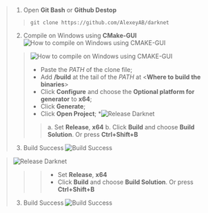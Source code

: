 > 1. Open **Git Bash** or **Github Destop**
 >> `git clone https://github.com/AlexeyAB/darknet`
> 2. Compile on Windows using **CMake-GUI**
 > ![How to compile on Windows using CMAKE-GUI](https://66.media.tumblr.com/865869bc79fb2a81ea69a189a7923094/af3a7a1d70f93c22-df/s540x810/3bd8dd820eb1221fe83edce3fce1dadda9f2ed61.png)
 >> ![How to compile on Windows using CMAKE-GUI](https://66.media.tumblr.com/865869bc79fb2a81ea69a189a7923094/af3a7a1d70f93c22-df/s540x810/3bd8dd820eb1221fe83edce3fce1dadda9f2ed61.png)
 >>  * Paste the *PATH* of the clone file;
 >>  * Add **/build** at the tail of the *PATH* at <**Where to build the binaries**>
 >>  * Click **Configure** and choose the **Optional platform for generator** to **x64**;
 >>  * Click **Generate**;
 >>  * Click **Open Project**;
 >>  *![Release Darknet](https://66.media.tumblr.com/7d7da4eae8af2012b39c573ab18ef7bf/af3a7a1d70f93c22-21/s540x810/58b0e47d79bba8c113b07b6669fd0c9b35f26066.png)
 >>> a. Set **Release**, **x64**
 >>> b. Click **Build** and choose **Build Solution**. Or press **Ctrl+Shift+B**
 > 3. Build Success ![Build Success](https://66.media.tumblr.com/820244e83ea77e4870ba0d8400f663e7/af3a7a1d70f93c22-d8/s540x810/05e4f238e2ef1c11edce8eff7e6e964f84a883d9.png)
 
 >  ![Release Darknet](https://66.media.tumblr.com/7d7da4eae8af2012b39c573ab18ef7bf/af3a7a1d70f93c22-21/s540x810/58b0e47d79bba8c113b07b6669fd0c9b35f26066.png)
 >>> * Set **Release**, **x64**
 >>> * Click **Build** and choose **Build Solution**. Or press **Ctrl+Shift+B**
 > 3. Build Success 
 >![Build Success](https://66.media.tumblr.com/820244e83ea77e4870ba0d8400f663e7/af3a7a1d70f93c22-d8/s540x810/05e4f238e2ef1c11edce8eff7e6e964f84a883d9.png)
